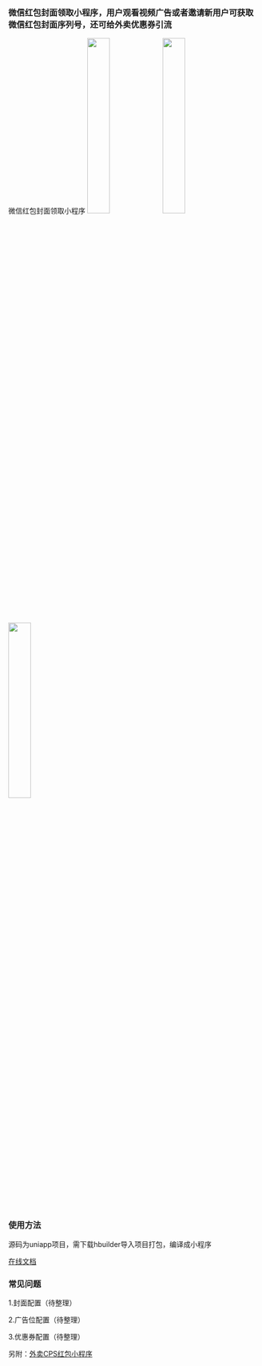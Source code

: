 
### 微信红包封面领取小程序，用户观看视频广告或者邀请新用户可获取微信红包封面序列号，还可给外卖优惠券引流

微信红包封面领取小程序
<img src="https://raw.githubusercontent.com/zwpro/redCover/master/unpackage/cover1.png" width="30%"/><img src="https://raw.githubusercontent.com/zwpro/redCover/master/unpackage/cover2.png" width="30%"/><img src="https://raw.githubusercontent.com/zwpro/redCover/master/unpackage/cover3.png" width="30%"/>

### 使用方法

源码为uniapp项目，需下载hbuilder导入项目打包，编译成小程序

[在线文档](http://lianghua.wxthe.com/docs/)

### 常见问题

1.封面配置（待整理）

2.广告位配置（待整理）

3.优惠券配置（待整理）



另附：[外卖CPS红包小程序](https://github.com/zwpro/coupons)